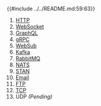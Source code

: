 {{#include ../../README.md:59:63}}

1. [HTTP](./examples/http.md)
2. [WebSocket](./examples/websocket.md)
3. [GraphQL](./examples/graphql.md)
4. [gRPC](./examples/grpc.md)
5. [WebSub](./examples/websub.md)
6. [Kafka](./examples/kafka.md)
7. [RabbitMQ](./examples/rabbitmq.md)
8. [NATS](./examples/nats.md)
9. [STAN](./examples/stan.md)
10. [Email](./examples/email.md)
11. [FTP](./examples/ftp.md)
12. [TCP](./examples/tcp.md)
13. UDP _(Pending)_
